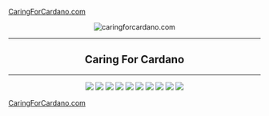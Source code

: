 
[CaringForCardano.com](http://caringforcardano.com)

<div align="center">
<img src="http://66.219.5.15/stlfiles/images/Glock2021.gif" alt="caringforcardano.com" />
  <hr />
    <h2 align="center" style="border-bottom: none">Caring For Cardano</h2>
  <hr/>
  <img src="http://66.219.5.15/images/prices.png" />
  <img src="http://66.219.5.15/images/adabtcprices.png" />
  <img src="http://66.219.5.15/images/adaprices.png" />
  <img src="http://66.219.5.15/images/btcprices.png" />
  <img src="http://66.219.5.15/images/milkprices.png" />
  <img src="http://66.219.5.15/images/mvoucherprices.png" />
  <img src="http://66.219.5.15/images/myieldprices.png" />
  <img src="http://66.219.5.15/images/tunaprices.png" />
  <img src="http://66.219.5.15/images/huntprices.png" />
  <img src="http://66.219.5.15/images/optprices.png" />
</div>

[CaringForCardano.com](http://caringforcardano.com)
